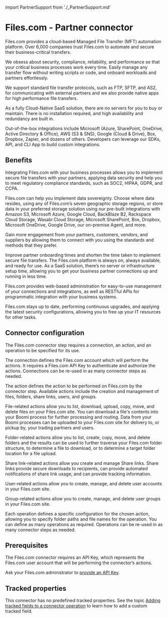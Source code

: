 import PartnerSupport from './_PartnerSupport.md'

# Files.com - Partner connector 

<head>
  <meta name="guidename" content="Integration"/>
  <meta name="context" content="GUID-233ee8d5-7738-4ed7-86a1-37c85563592c"/>
</head>

<PartnerSupport />

Files.com provides a cloud-based Managed File Transfer (MFT) automation platform. Over 6,000 companies trust Files.com to automate and secure their business-critical transfers.

We obsess about security, compliance, reliability, and performance so that your critical business processes work every time. Easily manage any transfer flow without writing scripts or code, and onboard workloads and partners effortlessly.

We support standard file transfer protocols, such as FTP, SFTP, and AS2, for communicating with external partners and we also provide native apps for high performance file transfers.

As a fully Cloud-Native SaaS solution, there are no servers for you to buy or maintain. There is no installation required, and high availability and redundancy are built in.

Out-of-the-box integrations include Microsoft \(Azure, SharePoint, OneDrive, Active Directory & Office\), AWS \(S3 & SNS\), Google \(Cloud & Drive\), Box, Dropbox, Zapier, and dozens of others. Developers can leverage our SDKs, API, and CLI App to build custom integrations.

## Benefits

Integrating Files.com with your business processes allows you to implement secure file transfers with your partners, applying data security and help you to meet regulatory compliance standards, such as SOC2, HIPAA, GDPR, and CCPA.

Files.com can help you implement data sovereignty. Choose where data resides, using any of Files.com’s seven geographic storage regions, or store data in your preferred storage solution using our pre-built integrations with Amazon S3, Microsoft Azure, Google Cloud, BackBlaze B2, Rackspace Cloud Storage, Wasabi Cloud Storage, Microsoft SharePoint, Box, Dropbox, Microsoft OneDrive, Google Drive, our on-premise Agent, and more.

Gain more engagement from your partners, customers, vendors, and suppliers by allowing them to connect with you using the standards and methods that they prefer.

Improve partner onboarding times and shorten the time taken to implement secure file transfers. The Files.com platform is always on, always available, and ready for use. As a SaaS solution, there’s no server or infrastructure setup time, allowing you to get your business partner connections up and running in less time.

Files.com provides web-based administration for easy-to-use management of your connections and integrations, as well as RESTful APIs for programmatic integration with your business systems.

Files.com stays up to date, performing continuous upgrades, and applying the latest security configurations, allowing you to free up your IT resources for other tasks.

## Connector configuration 

The Files.com connector step requires a connection, an action, and an operation to be specified for its use.

The connection defines the Files.com account which will perform the actions. It requires a Files.com API Key to authenticate and authorize the actions. Connections can be re-used in as many connector steps as needed.

The action defines the action to be performed on Files.com by the connector step. Available actions include the creation and management of files, folders, share links, users, and groups.

File-related actions allow you to list, download, upload, copy, move, and delete files on your Files.com site. You can download a file's contents into your Boomi process for further processing and routing. Data from your Boomi processes can be uploaded to your Files.com site for delivery to, or pickup by, your trading partners and users.

Folder-related actions allow you to list, create, copy, move, and delete folders and the
results can be used to further traverse your Files.com folder structure, to determine a
file to download, or to determine a target folder location for a file upload.

Share link-related actions allow you create and manage Share links. Share links provide secure downloads to recipients, can provide automated notifications of share link usage, and can provide tracking information.

User-related actions allow you to create, manage, and delete user accounts in your Files.com site.

Group-related actions allow you to create, manage, and delete user groups in your
Files.com site.

Each operation defines a specific configuration for the chosen action, allowing you to specify folder paths and file names for the operation. You can define as many operations as required. Operations can be re-used in as many connector steps as needed.

## Prerequisites

The Files.com connector requires an API Key, which represents the Files.com user account that will be performing the connector’s actions.

Ask your Files.com administrator to [provide an API Key](https://www.files.com/docs/features/api-keys).

## Tracked properties

This connector has no predefined tracked properties. See the topic [Adding tracked fields to a connector operation](../Process%20building/t-atm-Adding_tracked_fields_to_a_connector_operation_f71821dd-95ee-4ebd-bfc9-3333262f56f6.md) to learn how to add a custom tracked field.